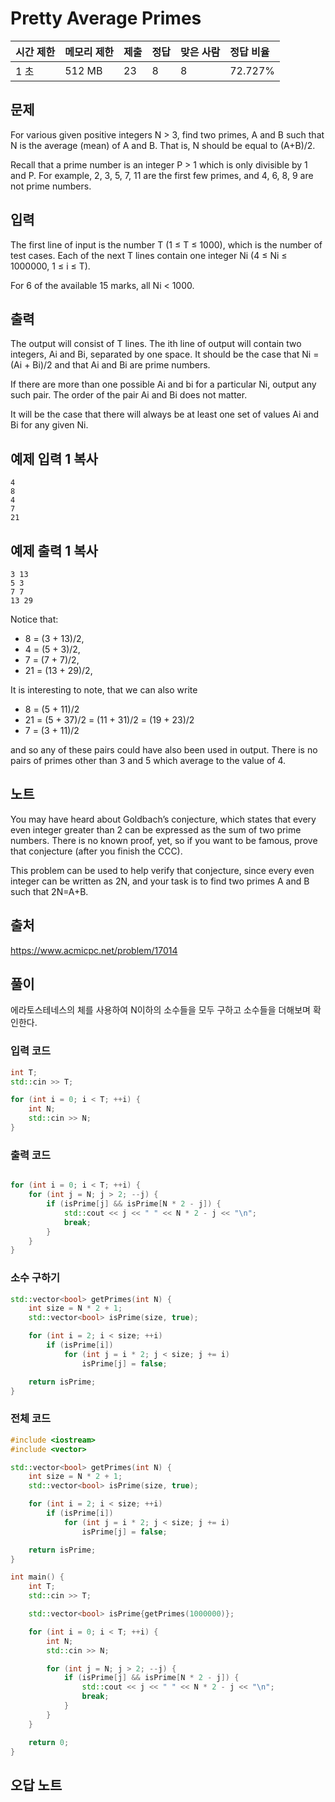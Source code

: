 # Pretty Average Primes

| 시간 제한 | 메모리 제한 | 제출 | 정답 | 맞은 사람 | 정답 비율 |
| :-------- | :---------- | :--- | :--- | :-------- | :-------- |
| 1 초      | 512 MB      | 23   | 8    | 8         | 72.727%   |

## 문제

For various given positive integers N > 3, find two primes, A and B such that N is the average (mean) of A and B. That is, N should be equal to (A+B)/2.

Recall that a prime number is an integer P > 1 which is only divisible by 1 and P. For example, 2, 3, 5, 7, 11 are the first few primes, and 4, 6, 8, 9 are not prime numbers.

## 입력

The first line of input is the number T (1 ≤ T ≤ 1000), which is the number of test cases. Each of the next T lines contain one integer Ni (4 ≤ Ni ≤ 1000000, 1 ≤ i ≤ T).

For 6 of the available 15 marks, all Ni < 1000.

## 출력

The output will consist of T lines. The ith line of output will contain two integers, Ai and Bi, separated by one space. It should be the case that Ni = (Ai + Bi)/2 and that Ai and Bi are prime numbers.

If there are more than one possible Ai and bi for a particular Ni, output any such pair. The order of the pair Ai and Bi does not matter.

It will be the case that there will always be at least one set of values Ai and Bi for any given Ni.



## 예제 입력 1 복사

```
4
8
4
7
21
```

## 예제 출력 1 복사

```
3 13
5 3
7 7
13 29
```

Notice that:

- 8 = (3 + 13)/2,
- 4 = (5 + 3)/2,
- 7 = (7 + 7)/2,
- 21 = (13 + 29)/2,

It is interesting to note, that we can also write

- 8 = (5 + 11)/2
- 21 = (5 + 37)/2 = (11 + 31)/2 = (19 + 23)/2
- 7 = (3 + 11)/2

and so any of these pairs could have also been used in output. There is no pairs of primes other than 3 and 5 which average to the value of 4.

## 노트

You may have heard about Goldbach’s conjecture, which states that every even integer greater than 2 can be expressed as the sum of two prime numbers. There is no known proof, yet, so if you want to be famous, prove that conjecture (after you finish the CCC).

This problem can be used to help verify that conjecture, since every even integer can be written as 2N, and your task is to find two primes A and B such that 2N=A+B.

## 출처

<https://www.acmicpc.net/problem/17014>



## 풀이

에라토스테네스의 체를 사용하여 N이하의 소수들을 모두 구하고 소수들을 더해보며 확인한다.



### 입력 코드

```c++
int T;
std::cin >> T;

for (int i = 0; i < T; ++i) {
    int N;
    std::cin >> N;
}
```

### 출력 코드

```c++

for (int i = 0; i < T; ++i) {
    for (int j = N; j > 2; --j) {
        if (isPrime[j] && isPrime[N * 2 - j]) {
            std::cout << j << " " << N * 2 - j << "\n";
            break;
        }
    }
}
```



### 소수 구하기

```c++
std::vector<bool> getPrimes(int N) {
    int size = N * 2 + 1;
    std::vector<bool> isPrime(size, true);

    for (int i = 2; i < size; ++i)
        if (isPrime[i])
            for (int j = i * 2; j < size; j += i)
                isPrime[j] = false;

    return isPrime;
}
```



### 전체 코드

```c++
#include <iostream>
#include <vector>

std::vector<bool> getPrimes(int N) {
    int size = N * 2 + 1;
    std::vector<bool> isPrime(size, true);

    for (int i = 2; i < size; ++i)
        if (isPrime[i])
            for (int j = i * 2; j < size; j += i)
                isPrime[j] = false;

    return isPrime;
}

int main() {
    int T;
    std::cin >> T;

    std::vector<bool> isPrime{getPrimes(1000000)};

    for (int i = 0; i < T; ++i) {
        int N;
        std::cin >> N;

        for (int j = N; j > 2; --j) {
            if (isPrime[j] && isPrime[N * 2 - j]) {
                std::cout << j << " " << N * 2 - j << "\n";
                break;
            }
        }
    }

    return 0;
}
```



## 오답 노트

